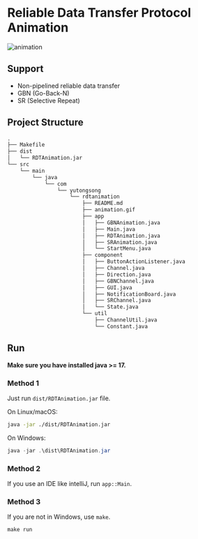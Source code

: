 # Reliable Data Transfer Protocol Animation

![animation](https://github.com/user-attachments/assets/241cba73-0566-4082-9102-d0090348308f)

## Support

- Non-pipelined reliable data transfer
- GBN (Go-Back-N)
- SR (Selective Repeat)

## Project Structure

```txt
.
├── Makefile
├── dist
│   └── RDTAnimation.jar
└── src
    └── main
        └── java
            └── com
                └── yutongsong
                    └── rdtanimation
                        ├── README.md
                        ├── animation.gif
                        ├── app
                        │   ├── GBNAnimation.java
                        │   ├── Main.java
                        │   ├── RDTAnimation.java
                        │   ├── SRAnimation.java
                        │   └── StartMenu.java
                        ├── component
                        │   ├── ButtonActionListener.java
                        │   ├── Channel.java
                        │   ├── Direction.java
                        │   ├── GBNChannel.java
                        │   ├── GUI.java
                        │   ├── NotificationBoard.java
                        │   ├── SRChannel.java
                        │   └── State.java
                        └── util
                            ├── ChannelUtil.java
                            └── Constant.java
```

## Run

**Make sure you have installed java >= 17.**

### Method 1

Just run `dist/RDTAnimation.jar` file.

On Linux/macOS:

```bash
java -jar ./dist/RDTAnimation.jar
```

On Windows:

```powershell
java -jar .\dist\RDTAnimation.jar
```

### Method 2

If you use an IDE like intelliJ, run `app::Main`.

### Method 3

If you are not in Windows, use `make`.

```
make run
```
